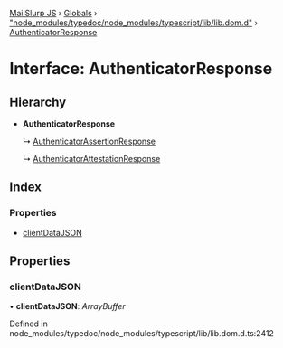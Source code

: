 [MailSlurp JS](../README.md) › [Globals](../globals.md) › ["node_modules/typedoc/node_modules/typescript/lib/lib.dom.d"](../modules/_node_modules_typedoc_node_modules_typescript_lib_lib_dom_d_.md) › [AuthenticatorResponse](_node_modules_typedoc_node_modules_typescript_lib_lib_dom_d_.authenticatorresponse.md)

# Interface: AuthenticatorResponse

## Hierarchy

* **AuthenticatorResponse**

  ↳ [AuthenticatorAssertionResponse](_node_modules_typedoc_node_modules_typescript_lib_lib_dom_d_.authenticatorassertionresponse.md)

  ↳ [AuthenticatorAttestationResponse](_node_modules_typedoc_node_modules_typescript_lib_lib_dom_d_.authenticatorattestationresponse.md)

## Index

### Properties

* [clientDataJSON](_node_modules_typedoc_node_modules_typescript_lib_lib_dom_d_.authenticatorresponse.md#clientdatajson)

## Properties

###  clientDataJSON

• **clientDataJSON**: *ArrayBuffer*

Defined in node_modules/typedoc/node_modules/typescript/lib/lib.dom.d.ts:2412
